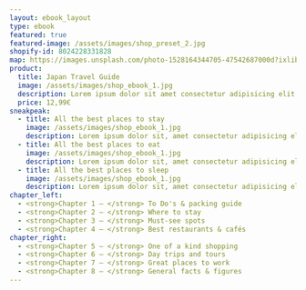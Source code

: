 ```yaml
---
layout: ebook_layout
type: ebook
featured: true
featured-image: /assets/images/shop_preset_2.jpg
shopify-id: 8024228331828
map: https://images.unsplash.com/photo-1528164344705-47542687000d?ixlib=rb-4.0.3&ixid=MnwxMjA3fDB8MHxwaG90by1wYWdlfHx8fGVufDB8fHx8&auto=format&fit=crop&w=2384&q=80
product:
  title: Japan Travel Guide
  image: /assets/images/shop_ebook_1.jpg
  description: Lorem ipsum dolor sit amet consectetur adipisicing elit. Vero provident nemo tempora iste error sint, velit reiciendis excepturi ab accusantium maiores, unde natus ipsa dolore. Magni sit officiis obcaecati veniam.
  price: 12,99€
sneakpeak:
  - title: All the best places to stay
    image: /assets/images/shop_ebook_1.jpg
    description: Lorem ipsum dolor sit, amet consectetur adipisicing elit. Ullam consectetur dignissimos, numquam nulla optio consequuntur fuga quae? Sequi assumenda doloremque eos, consequuntur quis saepe distinctio placeat quidem, error laborum nemo.
  - title: All the best places to eat
    image: /assets/images/shop_ebook_1.jpg
    description: Lorem ipsum dolor sit, amet consectetur adipisicing elit. Ullam consectetur dignissimos, numquam nulla optio consequuntur fuga quae? Sequi assumenda doloremque eos, consequuntur quis saepe distinctio placeat quidem, error laborum nemo.  
  - title: All the best places to sleep
    image: /assets/images/shop_ebook_1.jpg
    description: Lorem ipsum dolor sit, amet consectetur adipisicing elit. Ullam consectetur dignissimos, numquam nulla optio consequuntur fuga quae? Sequi assumenda doloremque eos, consequuntur quis saepe distinctio placeat quidem, error laborum nemo.    
chapter_left:
  - <strong>Chapter 1 – </strong> To Do's & packing guide
  - <strong>Chapter 2 – </strong> Where to stay
  - <strong>Chapter 3 – </strong> Must-see spots
  - <strong>Chapter 4 – </strong> Best restaurants & cafés
chapter_right:
  - <strong>Chapter 5 – </strong> One of a kind shopping
  - <strong>Chapter 6 – </strong> Day trips and tours
  - <strong>Chapter 7 – </strong> Great places to work
  - <strong>Chapter 8 – </strong> General facts & figures
---
```


